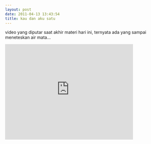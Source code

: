 ```yaml
---
layout: post
date: 2011-04-13 13:43:54
title: kau dan aku satu
---
```


video yang diputar saat akhir materi hari ini, ternyata ada yang sampai meneteskan air mata...
<iframe width="420" height="315" src="https://www.youtube.com/embed/GHbwhZ0GzFQ" frameborder="0" allowfullscreen></iframe>
